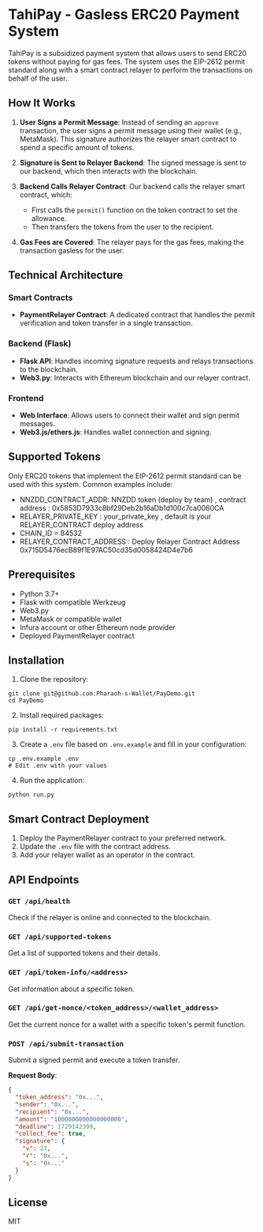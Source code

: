 # TahiPay - Gasless ERC20 Payment System

TahiPay is a subsidized payment system that allows users to send ERC20 tokens without paying for gas fees. The system uses the EIP-2612 permit standard along with a smart contract relayer to perform the transactions on behalf of the user.

## How It Works

1. **User Signs a Permit Message**: Instead of sending an `approve` transaction, the user signs a permit message using their wallet (e.g., MetaMask). This signature authorizes the relayer smart contract to spend a specific amount of tokens.

2. **Signature is Sent to Relayer Backend**: The signed message is sent to our backend, which then interacts with the blockchain.

3. **Backend Calls Relayer Contract**: Our backend calls the relayer smart contract, which:
   - First calls the `permit()` function on the token contract to set the allowance.
   - Then transfers the tokens from the user to the recipient.

4. **Gas Fees are Covered**: The relayer pays for the gas fees, making the transaction gasless for the user.

## Technical Architecture

### Smart Contracts

- **PaymentRelayer Contract**: A dedicated contract that handles the permit verification and token transfer in a single transaction.

### Backend (Flask)

- **Flask API**: Handles incoming signature requests and relays transactions to the blockchain.
- **Web3.py**: Interacts with Ethereum blockchain and our relayer contract.

### Frontend

- **Web Interface**: Allows users to connect their wallet and sign permit messages.
- **Web3.js/ethers.js**: Handles wallet connection and signing.

## Supported Tokens

Only ERC20 tokens that implement the EIP-2612 permit standard can be used with this system. Common examples include:
- NNZDD_CONTRACT_ADDR: NNZDD token (deploy by team) , contract address : 0x5853D7933c8bf29Deb2b16aDb1d100c7ca0060CA
- RELAYER_PRIVATE_KEY :  your_private_key , default is your RELAYER_CONTRACT deploy address
- CHAIN_ID = 84532
- RELAYER_CONTRACT_ADDRESS :  Deploy Relayer Contract Address 0x715D5476ecB89f1E97AC50cd35d0058424D4e7b6



## Prerequisites

- Python 3.7+
- Flask with compatible Werkzeug
- Web3.py
- MetaMask or compatible wallet
- Infura account or other Ethereum node provider
- Deployed PaymentRelayer contract

## Installation

1. Clone the repository:
```
git clone git@github.com:Pharaoh-s-Wallet/PayDemo.git
cd PayDemo
```

2. Install required packages:
```
pip install -r requirements.txt
```

3. Create a `.env` file based on `.env.example` and fill in your configuration:
```
cp .env.example .env
# Edit .env with your values
```

4. Run the application:
```
python run.py
```

## Smart Contract Deployment

1. Deploy the PaymentRelayer contract to your preferred network.
2. Update the `.env` file with the contract address.
3. Add your relayer wallet as an operator in the contract.

## API Endpoints

### `GET /api/health`
Check if the relayer is online and connected to the blockchain.

### `GET /api/supported-tokens`
Get a list of supported tokens and their details.

### `GET /api/token-info/<address>`
Get information about a specific token.

### `GET /api/get-nonce/<token_address>/<wallet_address>`
Get the current nonce for a wallet with a specific token's permit function.

### `POST /api/submit-transaction`

Submit a signed permit and execute a token transfer.

**Request Body**:
```json
{
  "token_address": "0x...",
  "sender": "0x...",
  "recipient": "0x...",
  "amount": "1000000000000000000",
  "deadline": 1729142399,
  "collect_fee": true,
  "signature": {
    "v": 27,
    "r": "0x...",
    "s": "0x..."
  }
}
```


## License

MIT
 